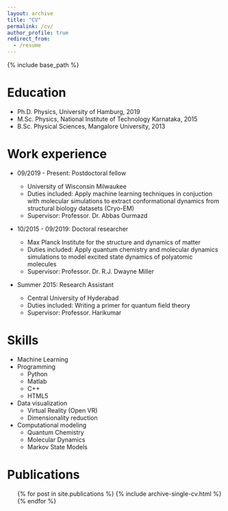 ```yaml
---
layout: archive
title: "CV"
permalink: /cv/
author_profile: true
redirect_from:
  - /resume
---
```


{% include base_path %}

Education
======
* Ph.D. Physics, University of Hamburg, 2019 
* M.Sc. Physics, National Institute of Technology Karnataka, 2015
* B.Sc. Physical Sciences, Mangalore University, 2013

Work experience
======
* 09/2019 - Present: Postdoctoral fellow
  * University of Wisconsin Milwaukee
  * Duties included: Apply machine learning techniques in conjuction with molecular simulations to extract conformational dynamics from structural biology datasets (Cryo-EM)
  * Supervisor: Professor. Dr. Abbas Ourmazd


* 10/2015 - 09/2019: Doctoral researcher
  * Max Planck Institute for the structure and dynamics of matter
  * Duties included: Apply quantum chemistry and molecular dynamics simulations to model excited state dynamics of polyatomic molecules 
  * Supervisor: Professor. Dr. R.J. Dwayne Miller


* Summer 2015: Research Assistant
  * Central University of Hyderabad
  * Duties included: Writing a primer for quantum field theory
  * Supervisor: Professor. Harikumar


Skills
======
* Machine Learning
* Programming
  * Python
  * Matlab
  * C++
  * HTML5
* Data visualization
  * Virtual Reality (Open VR)
  * Dimensionality reduction
* Computational modeling
  * Quantum Chemistry
  * Molecular Dynamics
  * Markov State Models

Publications
======
  <ul>{% for post in site.publications %}
    {% include archive-single-cv.html %}
  {% endfor %}</ul>
  
<!--Talks
======
  <ul>{% for post in site.talks %}
    {% include archive-single-talk-cv.html %}
  {% endfor %}</ul>
  
Teaching
======
  <ul>{% for post in site.teaching %}
    {% include archive-single-cv.html %}
  {% endfor %}</ul>
  
Service and leadership
======
* Currently signed in to 43 different slack teams-->
